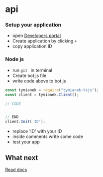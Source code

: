 # api

### Setup your application 
* open [Developers portal](https://tymianek.mooo.com/api/user/apps)
* Create application by clicking `+`
* copy application ID
### Node js
* run `git ` in terminal
* Create bot.js file
* write code above to bot.js
```js
const tymianek = require("tymianek-tsjs");
const client = tymianek.Client();

// CODE


// END
client.Init('ID');
```
* replace 'ID' with your ID 
* inside comments write some code
* test your app

## What next
[Read docs](https://tymianek.mooo.com/api/user/docs/)

